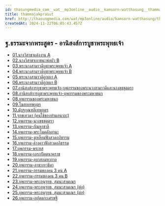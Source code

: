 ```yaml
---
id: thasungmedia_com__wat__mp3online__audio__kamsorn-watthasung__thammajakprasut
title: thammajakprasut
href: http://thasungmedia.com/wat/mp3online/audio/kamsorn-watthasung/thammajakprasut.html
createdAt: 2024-11-22T06:05:43.457Z
---
```


## ฐ.ธรรมะจากพระสูตร - อานิสงส์การบูชาพระพุทธเจ้า

- [01.นางวิสาขาแต่งงาน A](http://www.tamma.info/%E0%B8%98%E0%B8%A3%E0%B8%A3%E0%B8%A1%E0%B8%B0%E0%B8%AB%E0%B8%A5%E0%B8%A7%E0%B8%87%E0%B8%9E%E0%B9%88%E0%B8%AD%E0%B8%A4%E0%B8%B2%E0%B8%A9%E0%B8%B5%E0%B8%A5%E0%B8%B4%E0%B8%87%E0%B8%94%E0%B8%B3/64kbps/%E0%B8%90.%E0%B8%98%E0%B8%A3%E0%B8%A3%E0%B8%A1%E0%B8%B0%E0%B8%88%E0%B8%B2%E0%B8%81%E0%B8%9E%E0%B8%A3%E0%B8%B0%E0%B8%AA%E0%B8%B9%E0%B8%95%E0%B8%A3/01.%E0%B8%AD%E0%B8%B2%E0%B8%99%E0%B8%B4%E0%B8%AA%E0%B8%87%E0%B8%AA%E0%B9%8C%E0%B8%81%E0%B8%B2%E0%B8%A3%E0%B8%9A%E0%B8%B9%E0%B8%8A%E0%B8%B2%E0%B8%9E%E0%B8%A3%E0%B8%B0%E0%B8%9E%E0%B8%B8%E0%B8%97%E0%B8%98%E0%B9%80%E0%B8%88%E0%B9%89%E0%B8%B2-%E0%B9%80%E0%B8%84%E0%B8%A3%E0%B8%B7%E0%B9%88%E0%B8%AD%E0%B8%87%E0%B8%9B%E0%B8%A3%E0%B8%B0%E0%B8%94%E0%B8%B1%E0%B8%9A%E0%B8%82%E0%B8%AD%E0%B8%87%E0%B8%99%E0%B8%B2%E0%B8%87%E0%B8%A7%E0%B8%B4%E0%B8%AA%E0%B8%B2%E0%B8%82%E0%B8%B2.mp3)
- [02.นางวิสาขาเอาชนะพ่อผัว B](http://www.tamma.info/%E0%B8%98%E0%B8%A3%E0%B8%A3%E0%B8%A1%E0%B8%B0%E0%B8%AB%E0%B8%A5%E0%B8%A7%E0%B8%87%E0%B8%9E%E0%B9%88%E0%B8%AD%E0%B8%A4%E0%B8%B2%E0%B8%A9%E0%B8%B5%E0%B8%A5%E0%B8%B4%E0%B8%87%E0%B8%94%E0%B8%B3/64kbps/%E0%B8%90.%E0%B8%98%E0%B8%A3%E0%B8%A3%E0%B8%A1%E0%B8%B0%E0%B8%88%E0%B8%B2%E0%B8%81%E0%B8%9E%E0%B8%A3%E0%B8%B0%E0%B8%AA%E0%B8%B9%E0%B8%95%E0%B8%A3/02.%E0%B8%AD%E0%B8%B2%E0%B8%99%E0%B8%B4%E0%B8%AA%E0%B8%87%E0%B8%AA%E0%B9%8C%E0%B8%81%E0%B8%B2%E0%B8%A3%E0%B8%9A%E0%B8%B9%E0%B8%8A%E0%B8%B2%E0%B8%9E%E0%B8%A3%E0%B8%B0%E0%B8%9E%E0%B8%B8%E0%B8%97%E0%B8%98%E0%B9%80%E0%B8%88%E0%B9%89%E0%B8%B2-%E0%B8%99%E0%B8%B2%E0%B8%87%E0%B8%A7%E0%B8%B4%E0%B8%AA%E0%B8%B2%E0%B8%82%E0%B8%B2%E0%B9%80%E0%B8%AD%E0%B8%B2%E0%B8%8A%E0%B8%99%E0%B8%B0%E0%B8%9E%E0%B9%88%E0%B8%AD%E0%B8%9C%E0%B8%B1%E0%B8%A7.mp3)
- [03.พระนางสามาวดีบูชาพระพุทธเจ้า A](http://www.tamma.info/%E0%B8%98%E0%B8%A3%E0%B8%A3%E0%B8%A1%E0%B8%B0%E0%B8%AB%E0%B8%A5%E0%B8%A7%E0%B8%87%E0%B8%9E%E0%B9%88%E0%B8%AD%E0%B8%A4%E0%B8%B2%E0%B8%A9%E0%B8%B5%E0%B8%A5%E0%B8%B4%E0%B8%87%E0%B8%94%E0%B8%B3/64kbps/%E0%B8%90.%E0%B8%98%E0%B8%A3%E0%B8%A3%E0%B8%A1%E0%B8%B0%E0%B8%88%E0%B8%B2%E0%B8%81%E0%B8%9E%E0%B8%A3%E0%B8%B0%E0%B8%AA%E0%B8%B9%E0%B8%95%E0%B8%A3/03.%E0%B8%AD%E0%B8%B2%E0%B8%99%E0%B8%B4%E0%B8%AA%E0%B8%87%E0%B8%AA%E0%B9%8C%E0%B8%81%E0%B8%B2%E0%B8%A3%E0%B8%9A%E0%B8%B9%E0%B8%8A%E0%B8%B2%E0%B8%9E%E0%B8%A3%E0%B8%B0%E0%B8%9E%E0%B8%B8%E0%B8%97%E0%B8%98%E0%B9%80%E0%B8%88%E0%B9%89%E0%B8%B2-%E0%B8%9E%E0%B8%A3%E0%B8%B0%E0%B8%99%E0%B8%B2%E0%B8%87%E0%B8%AA%E0%B8%B2%E0%B8%A1%E0%B8%B2%E0%B8%A7%E0%B8%94%E0%B8%B5.mp3)
- [04.พระนางสามาวดีบูชาพระพุทธเจ้า B](http://www.tamma.info/%E0%B8%98%E0%B8%A3%E0%B8%A3%E0%B8%A1%E0%B8%B0%E0%B8%AB%E0%B8%A5%E0%B8%A7%E0%B8%87%E0%B8%9E%E0%B9%88%E0%B8%AD%E0%B8%A4%E0%B8%B2%E0%B8%A9%E0%B8%B5%E0%B8%A5%E0%B8%B4%E0%B8%87%E0%B8%94%E0%B8%B3/64kbps/%E0%B8%90.%E0%B8%98%E0%B8%A3%E0%B8%A3%E0%B8%A1%E0%B8%B0%E0%B8%88%E0%B8%B2%E0%B8%81%E0%B8%9E%E0%B8%A3%E0%B8%B0%E0%B8%AA%E0%B8%B9%E0%B8%95%E0%B8%A3/04.%E0%B8%AD%E0%B8%B2%E0%B8%99%E0%B8%B4%E0%B8%AA%E0%B8%87%E0%B8%AA%E0%B9%8C%E0%B8%81%E0%B8%B2%E0%B8%A3%E0%B8%9A%E0%B8%B9%E0%B8%8A%E0%B8%B2%E0%B8%9E%E0%B8%A3%E0%B8%B0%E0%B8%9E%E0%B8%B8%E0%B8%97%E0%B8%98%E0%B9%80%E0%B8%88%E0%B9%89%E0%B8%B2-%E0%B8%9E%E0%B8%A3%E0%B8%B0%E0%B8%99%E0%B8%B2%E0%B8%87%E0%B8%AA%E0%B8%B2%E0%B8%A1%E0%B8%B2%E0%B8%A7%E0%B8%94%E0%B8%B5%20(%E0%B8%95%E0%B9%88%E0%B8%AD).mp3)
- [05.พระนางสามาวดีถูกเผา A](http://www.tamma.info/%E0%B8%98%E0%B8%A3%E0%B8%A3%E0%B8%A1%E0%B8%B0%E0%B8%AB%E0%B8%A5%E0%B8%A7%E0%B8%87%E0%B8%9E%E0%B9%88%E0%B8%AD%E0%B8%A4%E0%B8%B2%E0%B8%A9%E0%B8%B5%E0%B8%A5%E0%B8%B4%E0%B8%87%E0%B8%94%E0%B8%B3/64kbps/%E0%B8%90.%E0%B8%98%E0%B8%A3%E0%B8%A3%E0%B8%A1%E0%B8%B0%E0%B8%88%E0%B8%B2%E0%B8%81%E0%B8%9E%E0%B8%A3%E0%B8%B0%E0%B8%AA%E0%B8%B9%E0%B8%95%E0%B8%A3/05.%E0%B8%AD%E0%B8%B2%E0%B8%99%E0%B8%B4%E0%B8%AA%E0%B8%87%E0%B8%AA%E0%B9%8C%E0%B8%81%E0%B8%B2%E0%B8%A3%E0%B8%9A%E0%B8%B9%E0%B8%8A%E0%B8%B2%E0%B8%9E%E0%B8%A3%E0%B8%B0%E0%B8%9E%E0%B8%B8%E0%B8%97%E0%B8%98%E0%B9%80%E0%B8%88%E0%B9%89%E0%B8%B2-%E0%B8%9E%E0%B8%A3%E0%B8%B0%E0%B8%99%E0%B8%B2%E0%B8%87%E0%B8%AA%E0%B8%B2%E0%B8%A1%E0%B8%B2%E0%B8%A7%E0%B8%94%E0%B8%B5%E0%B8%96%E0%B8%B9%E0%B8%81%E0%B9%80%E0%B8%9C%E0%B8%B2.mp3)
- [06.พระนางสามาวดีถูกเผา B](http://www.tamma.info/%E0%B8%98%E0%B8%A3%E0%B8%A3%E0%B8%A1%E0%B8%B0%E0%B8%AB%E0%B8%A5%E0%B8%A7%E0%B8%87%E0%B8%9E%E0%B9%88%E0%B8%AD%E0%B8%A4%E0%B8%B2%E0%B8%A9%E0%B8%B5%E0%B8%A5%E0%B8%B4%E0%B8%87%E0%B8%94%E0%B8%B3/64kbps/%E0%B8%90.%E0%B8%98%E0%B8%A3%E0%B8%A3%E0%B8%A1%E0%B8%B0%E0%B8%88%E0%B8%B2%E0%B8%81%E0%B8%9E%E0%B8%A3%E0%B8%B0%E0%B8%AA%E0%B8%B9%E0%B8%95%E0%B8%A3/06.%E0%B8%AD%E0%B8%B2%E0%B8%99%E0%B8%B4%E0%B8%AA%E0%B8%87%E0%B8%AA%E0%B9%8C%E0%B8%81%E0%B8%B2%E0%B8%A3%E0%B8%9A%E0%B8%B9%E0%B8%8A%E0%B8%B2%E0%B8%9E%E0%B8%A3%E0%B8%B0%E0%B8%9E%E0%B8%B8%E0%B8%97%E0%B8%98%E0%B9%80%E0%B8%88%E0%B9%89%E0%B8%B2-%E0%B8%9E%E0%B8%A3%E0%B8%B0%E0%B8%99%E0%B8%B2%E0%B8%87%E0%B8%AA%E0%B8%B2%E0%B8%A1%E0%B8%B2%E0%B8%A7%E0%B8%94%E0%B8%B5%E0%B8%96%E0%B8%B9%E0%B8%81%E0%B9%80%E0%B8%9C%E0%B8%B2%20(%E0%B8%95%E0%B9%88%E0%B8%AD).mp3)
- [07.อานิสงส์การบูชาพระพุทธเจ้า-บุพกรรมของพระนางสามาวดีและนางขุชชุตตรา](http://www.tamma.info/%E0%B8%98%E0%B8%A3%E0%B8%A3%E0%B8%A1%E0%B8%B0%E0%B8%AB%E0%B8%A5%E0%B8%A7%E0%B8%87%E0%B8%9E%E0%B9%88%E0%B8%AD%E0%B8%A4%E0%B8%B2%E0%B8%A9%E0%B8%B5%E0%B8%A5%E0%B8%B4%E0%B8%87%E0%B8%94%E0%B8%B3/64kbps/%E0%B8%90.%E0%B8%98%E0%B8%A3%E0%B8%A3%E0%B8%A1%E0%B8%B0%E0%B8%88%E0%B8%B2%E0%B8%81%E0%B8%9E%E0%B8%A3%E0%B8%B0%E0%B8%AA%E0%B8%B9%E0%B8%95%E0%B8%A3/07.%E0%B8%AD%E0%B8%B2%E0%B8%99%E0%B8%B4%E0%B8%AA%E0%B8%87%E0%B8%AA%E0%B9%8C%E0%B8%81%E0%B8%B2%E0%B8%A3%E0%B8%9A%E0%B8%B9%E0%B8%8A%E0%B8%B2%E0%B8%9E%E0%B8%A3%E0%B8%B0%E0%B8%9E%E0%B8%B8%E0%B8%97%E0%B8%98%E0%B9%80%E0%B8%88%E0%B9%89%E0%B8%B2-%E0%B8%9A%E0%B8%B8%E0%B8%9E%E0%B8%81%E0%B8%A3%E0%B8%A3%E0%B8%A1%E0%B8%82%E0%B8%AD%E0%B8%87%E0%B8%9E%E0%B8%A3%E0%B8%B0%E0%B8%99%E0%B8%B2%E0%B8%87%E0%B8%AA%E0%B8%B2%E0%B8%A1%E0%B8%B2%E0%B8%A7%E0%B8%94%E0%B8%B5%E0%B9%81%E0%B8%A5%E0%B8%B0%E0%B8%99%E0%B8%B2%E0%B8%87%E0%B8%82%E0%B8%B8%E0%B8%8A%E0%B8%8A%E0%B8%B8%E0%B8%95%E0%B8%A3%E0%B8%B2.mp3)
- [08.อานิสงส์การบูชาพระพุทธเจ้า-บุพกรรมของพระมหาชนก](http://www.tamma.info/%E0%B8%98%E0%B8%A3%E0%B8%A3%E0%B8%A1%E0%B8%B0%E0%B8%AB%E0%B8%A5%E0%B8%A7%E0%B8%87%E0%B8%9E%E0%B9%88%E0%B8%AD%E0%B8%A4%E0%B8%B2%E0%B8%A9%E0%B8%B5%E0%B8%A5%E0%B8%B4%E0%B8%87%E0%B8%94%E0%B8%B3/64kbps/%E0%B8%90.%E0%B8%98%E0%B8%A3%E0%B8%A3%E0%B8%A1%E0%B8%B0%E0%B8%88%E0%B8%B2%E0%B8%81%E0%B8%9E%E0%B8%A3%E0%B8%B0%E0%B8%AA%E0%B8%B9%E0%B8%95%E0%B8%A3/08.%E0%B8%AD%E0%B8%B2%E0%B8%99%E0%B8%B4%E0%B8%AA%E0%B8%87%E0%B8%AA%E0%B9%8C%E0%B8%81%E0%B8%B2%E0%B8%A3%E0%B8%9A%E0%B8%B9%E0%B8%8A%E0%B8%B2%E0%B8%9E%E0%B8%A3%E0%B8%B0%E0%B8%9E%E0%B8%B8%E0%B8%97%E0%B8%98%E0%B9%80%E0%B8%88%E0%B9%89%E0%B8%B2-%E0%B8%9A%E0%B8%B8%E0%B8%9E%E0%B8%81%E0%B8%A3%E0%B8%A3%E0%B8%A1%E0%B8%82%E0%B8%AD%E0%B8%87%E0%B8%9E%E0%B8%A3%E0%B8%B0%E0%B8%A1%E0%B8%AB%E0%B8%B2%E0%B8%8A%E0%B8%99%E0%B8%81.mp3)
- [08.บุพกรรมของพระมหาชนก](http://www.tamma.info/%E0%B8%98%E0%B8%A3%E0%B8%A3%E0%B8%A1%E0%B8%B0%E0%B8%AB%E0%B8%A5%E0%B8%A7%E0%B8%87%E0%B8%9E%E0%B9%88%E0%B8%AD%E0%B8%A4%E0%B8%B2%E0%B8%A9%E0%B8%B5%E0%B8%A5%E0%B8%B4%E0%B8%87%E0%B8%94%E0%B8%B3/64kbps/%E0%B8%90.%E0%B8%98%E0%B8%A3%E0%B8%A3%E0%B8%A1%E0%B8%B0%E0%B8%88%E0%B8%B2%E0%B8%81%E0%B8%9E%E0%B8%A3%E0%B8%B0%E0%B8%AA%E0%B8%B9%E0%B8%95%E0%B8%A3/08.%E0%B8%AD%E0%B8%B2%E0%B8%99%E0%B8%B4%E0%B8%AA%E0%B8%87%E0%B8%AA%E0%B9%8C%E0%B8%81%E0%B8%B2%E0%B8%A3%E0%B8%9A%E0%B8%B9%E0%B8%8A%E0%B8%B2%E0%B8%9E%E0%B8%A3%E0%B8%B0%E0%B8%9E%E0%B8%B8%E0%B8%97%E0%B8%98%E0%B9%80%E0%B8%88%E0%B9%89%E0%B8%B2-%E0%B8%9A%E0%B8%B8%E0%B8%9E%E0%B8%81%E0%B8%A3%E0%B8%A3%E0%B8%A1%E0%B8%82%E0%B8%AD%E0%B8%87%E0%B8%9E%E0%B8%A3%E0%B8%B0%E0%B8%A1%E0%B8%AB%E0%B8%B2%E0%B8%8A%E0%B8%99%E0%B8%81.mp3)
- [09.โฆสกเทพบุตร](http://www.tamma.info/%E0%B8%98%E0%B8%A3%E0%B8%A3%E0%B8%A1%E0%B8%B0%E0%B8%AB%E0%B8%A5%E0%B8%A7%E0%B8%87%E0%B8%9E%E0%B9%88%E0%B8%AD%E0%B8%A4%E0%B8%B2%E0%B8%A9%E0%B8%B5%E0%B8%A5%E0%B8%B4%E0%B8%87%E0%B8%94%E0%B8%B3/64kbps/%E0%B8%90.%E0%B8%98%E0%B8%A3%E0%B8%A3%E0%B8%A1%E0%B8%B0%E0%B8%88%E0%B8%B2%E0%B8%81%E0%B8%9E%E0%B8%A3%E0%B8%B0%E0%B8%AA%E0%B8%B9%E0%B8%95%E0%B8%A3/09.%E0%B8%AD%E0%B8%B2%E0%B8%99%E0%B8%B4%E0%B8%AA%E0%B8%87%E0%B8%AA%E0%B9%8C%E0%B8%81%E0%B8%B2%E0%B8%A3%E0%B8%9A%E0%B8%B9%E0%B8%8A%E0%B8%B2%E0%B8%9E%E0%B8%A3%E0%B8%B0%E0%B8%9E%E0%B8%B8%E0%B8%97%E0%B8%98%E0%B9%80%E0%B8%88%E0%B9%89%E0%B8%B2-%E0%B9%82%E0%B8%86%E0%B8%AA%E0%B8%81%E0%B9%80%E0%B8%97%E0%B8%9E%E0%B8%9A%E0%B8%B8%E0%B8%95%E0%B8%A3.mp3)
- [10.มัฏฐกุณฑลีเทพบุตร](http://www.tamma.info/%E0%B8%98%E0%B8%A3%E0%B8%A3%E0%B8%A1%E0%B8%B0%E0%B8%AB%E0%B8%A5%E0%B8%A7%E0%B8%87%E0%B8%9E%E0%B9%88%E0%B8%AD%E0%B8%A4%E0%B8%B2%E0%B8%A9%E0%B8%B5%E0%B8%A5%E0%B8%B4%E0%B8%87%E0%B8%94%E0%B8%B3/64kbps/%E0%B8%90.%E0%B8%98%E0%B8%A3%E0%B8%A3%E0%B8%A1%E0%B8%B0%E0%B8%88%E0%B8%B2%E0%B8%81%E0%B8%9E%E0%B8%A3%E0%B8%B0%E0%B8%AA%E0%B8%B9%E0%B8%95%E0%B8%A3/10.%E0%B8%AD%E0%B8%B2%E0%B8%99%E0%B8%B4%E0%B8%AA%E0%B8%87%E0%B8%AA%E0%B9%8C%E0%B8%81%E0%B8%B2%E0%B8%A3%E0%B8%9A%E0%B8%B9%E0%B8%8A%E0%B8%B2%E0%B8%9E%E0%B8%A3%E0%B8%B0%E0%B8%9E%E0%B8%B8%E0%B8%97%E0%B8%98%E0%B9%80%E0%B8%88%E0%B9%89%E0%B8%B2-%E0%B8%A1%E0%B8%B1%E0%B8%8F%E0%B8%90%E0%B8%81%E0%B8%B8%E0%B8%93%E0%B8%91%E0%B8%A5%E0%B8%B5%E0%B9%80%E0%B8%97%E0%B8%9E%E0%B8%9A%E0%B8%B8%E0%B8%95%E0%B8%A3.mp3)
- [11.รุกขเทวดา (คนใช้ของท่านอนาถะ)](http://www.tamma.info/%E0%B8%98%E0%B8%A3%E0%B8%A3%E0%B8%A1%E0%B8%B0%E0%B8%AB%E0%B8%A5%E0%B8%A7%E0%B8%87%E0%B8%9E%E0%B9%88%E0%B8%AD%E0%B8%A4%E0%B8%B2%E0%B8%A9%E0%B8%B5%E0%B8%A5%E0%B8%B4%E0%B8%87%E0%B8%94%E0%B8%B3/64kbps/%E0%B8%90.%E0%B8%98%E0%B8%A3%E0%B8%A3%E0%B8%A1%E0%B8%B0%E0%B8%88%E0%B8%B2%E0%B8%81%E0%B8%9E%E0%B8%A3%E0%B8%B0%E0%B8%AA%E0%B8%B9%E0%B8%95%E0%B8%A3/11.%E0%B8%AD%E0%B8%B2%E0%B8%99%E0%B8%B4%E0%B8%AA%E0%B8%87%E0%B8%AA%E0%B9%8C%E0%B8%81%E0%B8%B2%E0%B8%A3%E0%B8%9A%E0%B8%B9%E0%B8%8A%E0%B8%B2%E0%B8%9E%E0%B8%A3%E0%B8%B0%E0%B8%9E%E0%B8%B8%E0%B8%97%E0%B8%98%E0%B9%80%E0%B8%88%E0%B9%89%E0%B8%B2-%E0%B8%A3%E0%B8%B8%E0%B8%81%E0%B8%82%E0%B9%80%E0%B8%97%E0%B8%A7%E0%B8%94%E0%B8%B2%E0%B8%97%E0%B8%B5%E0%B9%88%E0%B9%80%E0%B8%84%E0%B8%A2%E0%B9%80%E0%B8%9B%E0%B9%87%E0%B8%99%E0%B8%84%E0%B8%99%E0%B9%83%E0%B8%8A%E0%B9%89%E0%B8%82%E0%B8%AD%E0%B8%87%E0%B8%AD%E0%B8%99%E0%B8%B2%E0%B8%96%E0%B8%9A%E0%B8%B4%E0%B8%93%E0%B8%91%E0%B8%81%E0%B8%B0%E0%B9%80%E0%B8%A8%E0%B8%A3%E0%B8%A9%E0%B8%90%E0%B8%B5.mp3)
- [12.บุพกรรม-นางขุชชุตตรา](http://www.tamma.info/%E0%B8%98%E0%B8%A3%E0%B8%A3%E0%B8%A1%E0%B8%B0%E0%B8%AB%E0%B8%A5%E0%B8%A7%E0%B8%87%E0%B8%9E%E0%B9%88%E0%B8%AD%E0%B8%A4%E0%B8%B2%E0%B8%A9%E0%B8%B5%E0%B8%A5%E0%B8%B4%E0%B8%87%E0%B8%94%E0%B8%B3/64kbps/%E0%B8%90.%E0%B8%98%E0%B8%A3%E0%B8%A3%E0%B8%A1%E0%B8%B0%E0%B8%88%E0%B8%B2%E0%B8%81%E0%B8%9E%E0%B8%A3%E0%B8%B0%E0%B8%AA%E0%B8%B9%E0%B8%95%E0%B8%A3/12.%E0%B8%AD%E0%B8%B2%E0%B8%99%E0%B8%B4%E0%B8%AA%E0%B8%87%E0%B8%AA%E0%B9%8C%E0%B8%81%E0%B8%B2%E0%B8%A3%E0%B8%9A%E0%B8%B9%E0%B8%8A%E0%B8%B2%E0%B8%9E%E0%B8%A3%E0%B8%B0%E0%B8%9E%E0%B8%B8%E0%B8%97%E0%B8%98%E0%B9%80%E0%B8%88%E0%B9%89%E0%B8%B2-%E0%B8%99%E0%B8%B2%E0%B8%87%E0%B8%82%E0%B8%B8%E0%B8%8A%E0%B8%8A%E0%B8%B8%E0%B8%95%E0%B8%95%E0%B8%A3%E0%B8%B2.mp3)
- [13.บุพกรรม-กัณหาชาลี](http://www.tamma.info/%E0%B8%98%E0%B8%A3%E0%B8%A3%E0%B8%A1%E0%B8%B0%E0%B8%AB%E0%B8%A5%E0%B8%A7%E0%B8%87%E0%B8%9E%E0%B9%88%E0%B8%AD%E0%B8%A4%E0%B8%B2%E0%B8%A9%E0%B8%B5%E0%B8%A5%E0%B8%B4%E0%B8%87%E0%B8%94%E0%B8%B3/64kbps/%E0%B8%90.%E0%B8%98%E0%B8%A3%E0%B8%A3%E0%B8%A1%E0%B8%B0%E0%B8%88%E0%B8%B2%E0%B8%81%E0%B8%9E%E0%B8%A3%E0%B8%B0%E0%B8%AA%E0%B8%B9%E0%B8%95%E0%B8%A3/13.%E0%B8%9A%E0%B8%B8%E0%B8%9E%E0%B8%81%E0%B8%A3%E0%B8%A3%E0%B8%A1-%E0%B8%81%E0%B8%B1%E0%B8%93%E0%B8%AB%E0%B8%B2%E0%B8%8A%E0%B8%B2%E0%B8%A5%E0%B8%B5.mp3)
- [14.บุพกรรม-พระโมคคัลลานะ](http://www.tamma.info/%E0%B8%98%E0%B8%A3%E0%B8%A3%E0%B8%A1%E0%B8%B0%E0%B8%AB%E0%B8%A5%E0%B8%A7%E0%B8%87%E0%B8%9E%E0%B9%88%E0%B8%AD%E0%B8%A4%E0%B8%B2%E0%B8%A9%E0%B8%B5%E0%B8%A5%E0%B8%B4%E0%B8%87%E0%B8%94%E0%B8%B3/64kbps/%E0%B8%90.%E0%B8%98%E0%B8%A3%E0%B8%A3%E0%B8%A1%E0%B8%B0%E0%B8%88%E0%B8%B2%E0%B8%81%E0%B8%9E%E0%B8%A3%E0%B8%B0%E0%B8%AA%E0%B8%B9%E0%B8%95%E0%B8%A3/14.%E0%B8%9A%E0%B8%B8%E0%B8%9E%E0%B8%81%E0%B8%A3%E0%B8%A3%E0%B8%A1-%E0%B8%9E%E0%B8%A3%E0%B8%B0%E0%B9%82%E0%B8%A1%E0%B8%84%E0%B8%84%E0%B8%B1%E0%B8%A5%E0%B8%A5%E0%B8%B2%E0%B8%99%E0%B9%8C.mp3)
- [15.บุพกรรม-งูเหลือมฟังสวดอภิธรรม](http://www.tamma.info/%E0%B8%98%E0%B8%A3%E0%B8%A3%E0%B8%A1%E0%B8%B0%E0%B8%AB%E0%B8%A5%E0%B8%A7%E0%B8%87%E0%B8%9E%E0%B9%88%E0%B8%AD%E0%B8%A4%E0%B8%B2%E0%B8%A9%E0%B8%B5%E0%B8%A5%E0%B8%B4%E0%B8%87%E0%B8%94%E0%B8%B3/64kbps/%E0%B8%90.%E0%B8%98%E0%B8%A3%E0%B8%A3%E0%B8%A1%E0%B8%B0%E0%B8%88%E0%B8%B2%E0%B8%81%E0%B8%9E%E0%B8%A3%E0%B8%B0%E0%B8%AA%E0%B8%B9%E0%B8%95%E0%B8%A3/15.%E0%B8%9A%E0%B8%B8%E0%B8%9E%E0%B8%81%E0%B8%A3%E0%B8%A3%E0%B8%A1-%E0%B8%87%E0%B8%B9%E0%B9%80%E0%B8%AB%E0%B8%A5%E0%B8%B7%E0%B8%AD%E0%B8%A1%E0%B8%9F%E0%B8%B1%E0%B8%87%E0%B8%AA%E0%B8%A7%E0%B8%94%E0%B8%AD%E0%B8%A0%E0%B8%B4%E0%B8%98%E0%B8%A3%E0%B8%A3%E0%B8%A1.mp3)
- [16.บุพกรรม-ค้างคาวฟังสวดอภิธรรม](http://www.tamma.info/%E0%B8%98%E0%B8%A3%E0%B8%A3%E0%B8%A1%E0%B8%B0%E0%B8%AB%E0%B8%A5%E0%B8%A7%E0%B8%87%E0%B8%9E%E0%B9%88%E0%B8%AD%E0%B8%A4%E0%B8%B2%E0%B8%A9%E0%B8%B5%E0%B8%A5%E0%B8%B4%E0%B8%87%E0%B8%94%E0%B8%B3/64kbps/%E0%B8%90.%E0%B8%98%E0%B8%A3%E0%B8%A3%E0%B8%A1%E0%B8%B0%E0%B8%88%E0%B8%B2%E0%B8%81%E0%B8%9E%E0%B8%A3%E0%B8%B0%E0%B8%AA%E0%B8%B9%E0%B8%95%E0%B8%A3/16.%E0%B8%9A%E0%B8%B8%E0%B8%9E%E0%B8%81%E0%B8%A3%E0%B8%A3%E0%B8%A1-%E0%B8%84%E0%B9%89%E0%B8%B2%E0%B8%87%E0%B8%84%E0%B8%B2%E0%B8%A7%E0%B8%9F%E0%B8%B1%E0%B8%87%E0%B8%AA%E0%B8%A7%E0%B8%94%E0%B8%AD%E0%B8%A0%E0%B8%B4%E0%B8%98%E0%B8%A3%E0%B8%A3%E0%B8%A1.mp3)
- [17.บุพกรรม-พระยส](http://www.tamma.info/%E0%B8%98%E0%B8%A3%E0%B8%A3%E0%B8%A1%E0%B8%B0%E0%B8%AB%E0%B8%A5%E0%B8%A7%E0%B8%87%E0%B8%9E%E0%B9%88%E0%B8%AD%E0%B8%A4%E0%B8%B2%E0%B8%A9%E0%B8%B5%E0%B8%A5%E0%B8%B4%E0%B8%87%E0%B8%94%E0%B8%B3/64kbps/%E0%B8%90.%E0%B8%98%E0%B8%A3%E0%B8%A3%E0%B8%A1%E0%B8%B0%E0%B8%88%E0%B8%B2%E0%B8%81%E0%B8%9E%E0%B8%A3%E0%B8%B0%E0%B8%AA%E0%B8%B9%E0%B8%95%E0%B8%A3/17.%E0%B8%9A%E0%B8%B8%E0%B8%9E%E0%B8%81%E0%B8%A3%E0%B8%A3%E0%B8%A1-%E0%B8%9E%E0%B8%A3%E0%B8%B0%E0%B8%A2%E0%B8%AA.mp3)
- [18.บุพกรรม-เอรกปัตตนาคราช](http://www.tamma.info/%E0%B8%98%E0%B8%A3%E0%B8%A3%E0%B8%A1%E0%B8%B0%E0%B8%AB%E0%B8%A5%E0%B8%A7%E0%B8%87%E0%B8%9E%E0%B9%88%E0%B8%AD%E0%B8%A4%E0%B8%B2%E0%B8%A9%E0%B8%B5%E0%B8%A5%E0%B8%B4%E0%B8%87%E0%B8%94%E0%B8%B3/64kbps/%E0%B8%90.%E0%B8%98%E0%B8%A3%E0%B8%A3%E0%B8%A1%E0%B8%B0%E0%B8%88%E0%B8%B2%E0%B8%81%E0%B8%9E%E0%B8%A3%E0%B8%B0%E0%B8%AA%E0%B8%B9%E0%B8%95%E0%B8%A3/18.%E0%B8%9A%E0%B8%B8%E0%B8%9E%E0%B8%81%E0%B8%A3%E0%B8%A3%E0%B8%A1-%E0%B9%80%E0%B8%AD%E0%B8%A3%E0%B8%81%E0%B8%9B%E0%B8%B1%E0%B8%95%E0%B8%95%E0%B8%99%E0%B8%B2%E0%B8%84%E0%B8%A3%E0%B8%B2%E0%B8%8A.mp3)
- [19.บุพกรรม-อุบาสกมหากาล](http://www.tamma.info/%E0%B8%98%E0%B8%A3%E0%B8%A3%E0%B8%A1%E0%B8%B0%E0%B8%AB%E0%B8%A5%E0%B8%A7%E0%B8%87%E0%B8%9E%E0%B9%88%E0%B8%AD%E0%B8%A4%E0%B8%B2%E0%B8%A9%E0%B8%B5%E0%B8%A5%E0%B8%B4%E0%B8%87%E0%B8%94%E0%B8%B3/64kbps/%E0%B8%90.%E0%B8%98%E0%B8%A3%E0%B8%A3%E0%B8%A1%E0%B8%B0%E0%B8%88%E0%B8%B2%E0%B8%81%E0%B8%9E%E0%B8%A3%E0%B8%B0%E0%B8%AA%E0%B8%B9%E0%B8%95%E0%B8%A3/19.%E0%B8%9A%E0%B8%B8%E0%B8%9E%E0%B8%81%E0%B8%A3%E0%B8%A3%E0%B8%A1-%E0%B8%AD%E0%B8%B8%E0%B8%9A%E0%B8%B2%E0%B8%AA%E0%B8%81%E0%B8%A1%E0%B8%AB%E0%B8%B2%E0%B8%81%E0%B8%B2%E0%B8%A5.mp3)
- [20.บุพกรรม-ลาชะเทวธิดา](http://www.tamma.info/%E0%B8%98%E0%B8%A3%E0%B8%A3%E0%B8%A1%E0%B8%B0%E0%B8%AB%E0%B8%A5%E0%B8%A7%E0%B8%87%E0%B8%9E%E0%B9%88%E0%B8%AD%E0%B8%A4%E0%B8%B2%E0%B8%A9%E0%B8%B5%E0%B8%A5%E0%B8%B4%E0%B8%87%E0%B8%94%E0%B8%B3/64kbps/%E0%B8%90.%E0%B8%98%E0%B8%A3%E0%B8%A3%E0%B8%A1%E0%B8%B0%E0%B8%88%E0%B8%B2%E0%B8%81%E0%B8%9E%E0%B8%A3%E0%B8%B0%E0%B8%AA%E0%B8%B9%E0%B8%95%E0%B8%A3/20.%E0%B8%9A%E0%B8%B8%E0%B8%9E%E0%B8%81%E0%B8%A3%E0%B8%A3%E0%B8%A1-%E0%B8%A5%E0%B8%B2%E0%B8%8A%E0%B8%B0%E0%B9%80%E0%B8%97%E0%B8%A7%E0%B8%98%E0%B8%B4%E0%B8%94%E0%B8%B2.mp3)
- [21.บุพกรรม-กรรมของคน 3 คน A](http://www.tamma.info/%E0%B8%98%E0%B8%A3%E0%B8%A3%E0%B8%A1%E0%B8%B0%E0%B8%AB%E0%B8%A5%E0%B8%A7%E0%B8%87%E0%B8%9E%E0%B9%88%E0%B8%AD%E0%B8%A4%E0%B8%B2%E0%B8%A9%E0%B8%B5%E0%B8%A5%E0%B8%B4%E0%B8%87%E0%B8%94%E0%B8%B3/64kbps/%E0%B8%90.%E0%B8%98%E0%B8%A3%E0%B8%A3%E0%B8%A1%E0%B8%B0%E0%B8%88%E0%B8%B2%E0%B8%81%E0%B8%9E%E0%B8%A3%E0%B8%B0%E0%B8%AA%E0%B8%B9%E0%B8%95%E0%B8%A3/21.%E0%B8%9A%E0%B8%B8%E0%B8%9E%E0%B8%81%E0%B8%A3%E0%B8%A3%E0%B8%A1-%E0%B8%81%E0%B8%A3%E0%B8%A3%E0%B8%A1%E0%B8%82%E0%B8%AD%E0%B8%87%E0%B8%84%E0%B8%99%203%20%E0%B8%84%E0%B8%99.mp3)
- [22.บุพกรรม-กรรมของคน 3 คน B](http://www.tamma.info/%E0%B8%98%E0%B8%A3%E0%B8%A3%E0%B8%A1%E0%B8%B0%E0%B8%AB%E0%B8%A5%E0%B8%A7%E0%B8%87%E0%B8%9E%E0%B9%88%E0%B8%AD%E0%B8%A4%E0%B8%B2%E0%B8%A9%E0%B8%B5%E0%B8%A5%E0%B8%B4%E0%B8%87%E0%B8%94%E0%B8%B3/64kbps/%E0%B8%90.%E0%B8%98%E0%B8%A3%E0%B8%A3%E0%B8%A1%E0%B8%B0%E0%B8%88%E0%B8%B2%E0%B8%81%E0%B8%9E%E0%B8%A3%E0%B8%B0%E0%B8%AA%E0%B8%B9%E0%B8%95%E0%B8%A3/22.%E0%B8%9A%E0%B8%B8%E0%B8%9E%E0%B8%81%E0%B8%A3%E0%B8%A3%E0%B8%A1-%E0%B8%81%E0%B8%A3%E0%B8%A3%E0%B8%A1%E0%B8%82%E0%B8%AD%E0%B8%87%E0%B8%84%E0%B8%99%203%20%E0%B8%84%E0%B8%99%20(%E0%B8%95%E0%B9%88%E0%B8%AD).mp3)
- [23.บุพกรรม-พระอนุรุทธ, สุมนะสามเณร](http://www.tamma.info/%E0%B8%98%E0%B8%A3%E0%B8%A3%E0%B8%A1%E0%B8%B0%E0%B8%AB%E0%B8%A5%E0%B8%A7%E0%B8%87%E0%B8%9E%E0%B9%88%E0%B8%AD%E0%B8%A4%E0%B8%B2%E0%B8%A9%E0%B8%B5%E0%B8%A5%E0%B8%B4%E0%B8%87%E0%B8%94%E0%B8%B3/64kbps/%E0%B8%90.%E0%B8%98%E0%B8%A3%E0%B8%A3%E0%B8%A1%E0%B8%B0%E0%B8%88%E0%B8%B2%E0%B8%81%E0%B8%9E%E0%B8%A3%E0%B8%B0%E0%B8%AA%E0%B8%B9%E0%B8%95%E0%B8%A3/23.%E0%B8%9A%E0%B8%B8%E0%B8%9E%E0%B8%81%E0%B8%A3%E0%B8%A3%E0%B8%A1-%E0%B8%9E%E0%B8%A3%E0%B8%B0%E0%B8%AD%E0%B8%99%E0%B8%B8%E0%B8%A3%E0%B8%B8%E0%B8%97%E0%B8%98%2C%20%E0%B8%AA%E0%B8%B8%E0%B8%A1%E0%B8%99%E0%B8%B0%E0%B8%AA%E0%B8%B2%E0%B8%A1%E0%B9%80%E0%B8%93%E0%B8%A3.mp3)
- [24.บุพกรรม-พระอนุรุทธ, สุมนะสามเณร (ต่อ)](http://www.tamma.info/%E0%B8%98%E0%B8%A3%E0%B8%A3%E0%B8%A1%E0%B8%B0%E0%B8%AB%E0%B8%A5%E0%B8%A7%E0%B8%87%E0%B8%9E%E0%B9%88%E0%B8%AD%E0%B8%A4%E0%B8%B2%E0%B8%A9%E0%B8%B5%E0%B8%A5%E0%B8%B4%E0%B8%87%E0%B8%94%E0%B8%B3/64kbps/%E0%B8%90.%E0%B8%98%E0%B8%A3%E0%B8%A3%E0%B8%A1%E0%B8%B0%E0%B8%88%E0%B8%B2%E0%B8%81%E0%B8%9E%E0%B8%A3%E0%B8%B0%E0%B8%AA%E0%B8%B9%E0%B8%95%E0%B8%A3/24.%E0%B8%9A%E0%B8%B8%E0%B8%9E%E0%B8%81%E0%B8%A3%E0%B8%A3%E0%B8%A1-%E0%B8%9E%E0%B8%A3%E0%B8%B0%E0%B8%AD%E0%B8%99%E0%B8%B8%E0%B8%A3%E0%B8%B8%E0%B8%97%E0%B8%98%2C%20%E0%B8%AA%E0%B8%B8%E0%B8%A1%E0%B8%99%E0%B8%B0%E0%B8%AA%E0%B8%B2%E0%B8%A1%E0%B9%80%E0%B8%93%E0%B8%A3%20(%E0%B8%95%E0%B9%88%E0%B8%AD).mp3)
- [25.บุพกรรม-พระอนุรุทธ, สุมนะสามเณร (ต่อ)](http://www.tamma.info/%E0%B8%98%E0%B8%A3%E0%B8%A3%E0%B8%A1%E0%B8%B0%E0%B8%AB%E0%B8%A5%E0%B8%A7%E0%B8%87%E0%B8%9E%E0%B9%88%E0%B8%AD%E0%B8%A4%E0%B8%B2%E0%B8%A9%E0%B8%B5%E0%B8%A5%E0%B8%B4%E0%B8%87%E0%B8%94%E0%B8%B3/64kbps/%E0%B8%90.%E0%B8%98%E0%B8%A3%E0%B8%A3%E0%B8%A1%E0%B8%B0%E0%B8%88%E0%B8%B2%E0%B8%81%E0%B8%9E%E0%B8%A3%E0%B8%B0%E0%B8%AA%E0%B8%B9%E0%B8%95%E0%B8%A3/25.%E0%B8%9A%E0%B8%B8%E0%B8%9E%E0%B8%81%E0%B8%A3%E0%B8%A3%E0%B8%A1-%E0%B8%9E%E0%B8%A3%E0%B8%B0%E0%B8%AD%E0%B8%99%E0%B8%B8%E0%B8%A3%E0%B8%B8%E0%B8%97%E0%B8%98%2C%20%E0%B8%AA%E0%B8%B8%E0%B8%A1%E0%B8%99%E0%B8%B0%E0%B8%AA%E0%B8%B2%E0%B8%A1%E0%B9%80%E0%B8%93%E0%B8%A3%20(%E0%B8%95%E0%B9%88%E0%B8%AD)(%E0%B9%84%E0%B8%A1%E0%B9%88%E0%B8%88%E0%B8%9A).mp3)
- [26.บุพกรรม-อปุตตกะเศรษฐี](http://www.tamma.info/%E0%B8%98%E0%B8%A3%E0%B8%A3%E0%B8%A1%E0%B8%B0%E0%B8%AB%E0%B8%A5%E0%B8%A7%E0%B8%87%E0%B8%9E%E0%B9%88%E0%B8%AD%E0%B8%A4%E0%B8%B2%E0%B8%A9%E0%B8%B5%E0%B8%A5%E0%B8%B4%E0%B8%87%E0%B8%94%E0%B8%B3/64kbps/%E0%B8%90.%E0%B8%98%E0%B8%A3%E0%B8%A3%E0%B8%A1%E0%B8%B0%E0%B8%88%E0%B8%B2%E0%B8%81%E0%B8%9E%E0%B8%A3%E0%B8%B0%E0%B8%AA%E0%B8%B9%E0%B8%95%E0%B8%A3/26.%E0%B8%9A%E0%B8%B8%E0%B8%9E%E0%B8%81%E0%B8%A3%E0%B8%A3%E0%B8%A1-%E0%B8%AD%E0%B8%9B%E0%B8%B8%E0%B8%95%E0%B8%95%E0%B8%81%E0%B8%B0%E0%B9%80%E0%B8%A8%E0%B8%A3%E0%B8%A9%E0%B8%90%E0%B8%B5.mp3)
